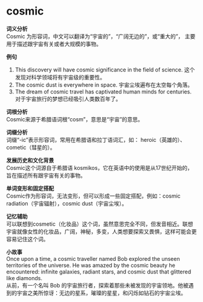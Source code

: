 # cosmic

**词义分析**  
Cosmic 为形容词，中文可以翻译为“宇宙的”，“广阔无边的”，或“重大的”， 主要用于描述跟宇宙有关或者大规模的事物。

  

**例句**

  

1.  This discovery will have cosmic significance in the field of science. 这个发现对科学领域将有宇宙级的重要性。
2.  The cosmic dust is everywhere in space. 宇宙尘埃遍布在太空每个角落。
3.  The dream of cosmic travel has captivated human minds for centuries. 对于宇宙旅行的梦想已经吸引人类数百年了。

  

**词根分析**  
Cosmic来源于希腊语词根“cosm”，意思是“宇宙”的意思。

  

**词缀分析**  
词缀“-ic”表示形容词，常用在希腊语和拉丁语词汇，如： heroic（英雄的）、cometic（彗星的）。

  

**发展历史和文化背景**  
Cosmic这个词源自于希腊语 kosmikos，它在英语中的使用是从17世纪开始的，旨在描述所有跟宇宙有关的事物。

  

**单词变形和固定搭配**  
Cosmic作为形容词，无法变形，但可以形成一些固定搭配，例如：cosmic radiation（宇宙辐射），cosmic dust（宇宙尘埃）。

  

**记忆辅助**  
可以联想到cosmetic（化妆品）这个词，虽然意思完全不同，但发音相近。联想宇宙就像女性的化妆品，广阔，神秘，多变，人类想要探索又畏惧，这样可能会更容易记住这个词。

  

**小故事**  
Once upon a time, a cosmic traveller named Bob explored the unseen territories of the universe. He was amazed by the cosmic beauty he encountered: infinite galaxies, radiant stars, and cosmic dust that glittered like diamonds.  
从前，有一个名叫 Bob 的宇宙旅行者，探索着那些未被发现的宇宙领地。他被遇到的宇宙之美所惊讶：无边的星系，璀璨的星星，和闪烁如钻石的宇宙尘埃。
